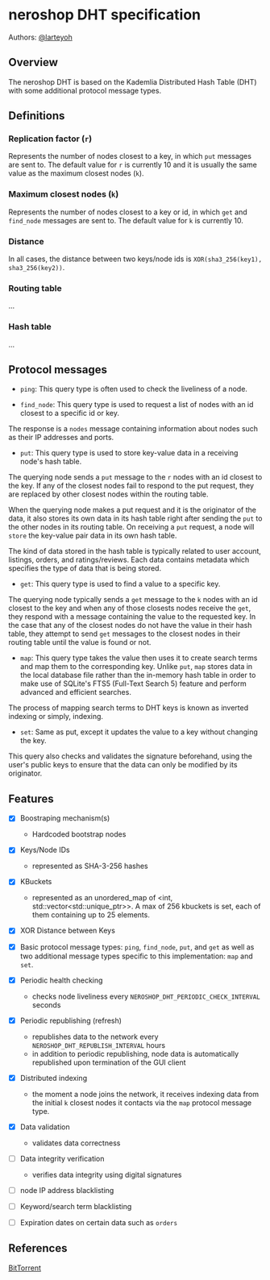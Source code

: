 # neroshop DHT specification

Authors: [@larteyoh](https://github.com/larteyoh)

## Overview
The neroshop DHT is based on the Kademlia Distributed Hash Table (DHT) with some additional protocol message types.



## Definitions

### Replication factor (`r`)
Represents the number of nodes closest to a key, in which `put` messages are sent to.
The default value for `r` is currently 10 and it is usually the same value as the maximum closest nodes (`k`).

###  Maximum closest nodes (`k`)
Represents the number of nodes closest to a key or id, in which `get` and `find_node` messages are sent to. The default value for `k` is currently 10.

### Distance

In all cases, the distance between two keys/node ids is `XOR(sha3_256(key1),
sha3_256(key2))`.

### Routing table
...

### Hash table
...



## Protocol messages

* `ping`: This query type is often used to check the liveliness of a node.

* `find_node`: This query type is used to request a list of nodes with an id closest to a specific id or key.

The response is a `nodes` message containing information about nodes such as their IP addresses and ports.


* `put`: This query type is used to store key-value data in a receiving node's hash table. 

The querying node sends a `put` message to the `r` nodes with an id closest to the key.
If any of the closest nodes fail to respond to the put request, they are replaced by other closest nodes within the routing table.

When the querying node makes a put request and it is the originator of the data, it also stores its own data in its hash table right after sending the `put` to the other nodes in its routing table.
On receiving a `put` request, a node will `store` the key-value pair data in its own hash table.

The kind of data stored in the hash table is typically related to user account, listings, orders, and ratings/reviews. 
Each data contains metadata which specifies the type of data that is being stored.


* `get`: This query type is used to find a value to a specific key. 

The querying node typically sends a `get` message to the `k` nodes with an id closest to the key and when any of those closests nodes receive the `get`, they respond with a message containing the value to the requested key. In the case that any of the closest nodes do not have the value in their hash table, they attempt to send `get` messages to the closest nodes in their routing table until the value is found or not.


* `map`: This query type takes the value then uses it to create search terms and map them to the corresponding key.
Unlike `put`, `map` stores data in the local database file rather than the in-memory hash table in order to make use of SQLite's FTS5 (Full-Text Search 5) feature and perform advanced and efficient searches.

The process of mapping search terms to DHT keys is known as inverted indexing or simply, indexing.


* `set`: Same as put, except it updates the value to a key without changing the key.

This query also checks and validates the signature beforehand, using the user's public keys to ensure that the data can only be modified by its originator.



## Features
- [x] Boostraping mechanism(s)
    - Hardcoded bootstrap nodes
- [x] Keys/Node IDs
    - represented as SHA-3-256 hashes
- [x] KBuckets
    - represented as an unordered_map of <int, std::vector<std::unique_ptr<Node>>>. A max of 256 kbuckets is set, each of them containing up to 25 elements.
- [x] XOR Distance between Keys
- [x] Basic protocol message types: `ping`, `find_node`, `put`, and `get` as well as two additional message types specific to this implementation: `map` and `set`.
- [x] Periodic health checking
    - checks node liveliness every `NEROSHOP_DHT_PERIODIC_CHECK_INTERVAL` seconds
- [x] Periodic republishing (refresh)
    - republishes data to the network every `NEROSHOP_DHT_REPUBLISH_INTERVAL` hours
    - in addition to periodic republishing, node data is automatically republished upon termination of the GUI client
- [x] Distributed indexing
    - the moment a node joins the network, it receives indexing data from the initial `k` closest nodes it contacts via the `map` protocol message type.
- [x] Data validation
    - validates data correctness
- [ ] Data integrity verification
    - verifies data integrity using digital signatures
- [ ] node IP address blacklisting
- [ ] Keyword/search term blacklisting
- [ ] Expiration dates on certain data such as `orders`


## References

[BitTorrent](http://bittorrent.org/beps/bep_0005.html)
